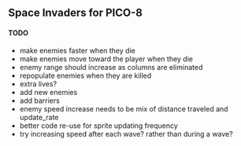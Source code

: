 ## Space Invaders for PICO-8

#### TODO
- make enemies faster when they die
- make enemies move toward the player when they die
- enemy range should increase as columns are eliminated
- repopulate enemies when they are killed
- extra lives?
- add new enemies
- add barriers
- enemy speed increase needs to be mix of distance traveled
  and update_rate
- better code re-use for sprite updating frequency
- try increasing speed after each wave? rather than during a wave?
